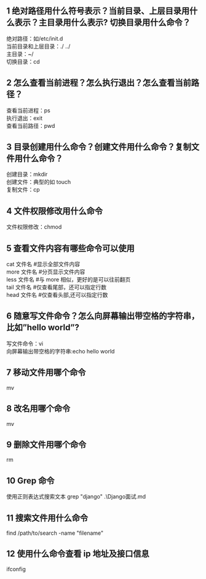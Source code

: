 ## 1 绝对路径用什么符号表示？当前目录、上层目录用什么表示？主目录用什么表示? 切换目录用什么命令？
绝对路径：如/etc/init.d  
当前目录和上层目录：./ ../  
主目录：~/  
切换目录：cd

## 2 怎么查看当前进程？怎么执行退出？怎么查看当前路径？
查看当前进程：ps  
执行退出：exit  
查看当前路径：pwd  

## 3 目录创建用什么命令？创建文件用什么命令？复制文件用什么命令？
创建目录：mkdir  
创建文件：典型的如 touch  
复制文件：cp

## 4 文件权限修改用什么命令
文件权限修改：chmod

## 5 查看文件内容有哪些命令可以使用
cat 文件名 #显示全部文件内容  
more 文件名 #分页显示文件内容  
less 文件名 #与 more 相似，更好的是可以往前翻页  
tail 文件名 #仅查看尾部，还可以指定行数  
head 文件名 #仅查看头部,还可以指定行数  

## 6 随意写文件命令？怎么向屏幕输出带空格的字符串，比如”hello world”?
写文件命令：vi  
向屏幕输出带空格的字符串:echo hello world

## 7 移动文件用哪个命令
mv

## 8 改名用哪个命令
mv

## 9 删除文件用哪个命令
rm

## 10 Grep 命令
使用正则表达式搜索文本
grep "django" .\Django面试.md

## 11 搜索文件用什么命令
find /path/to/search -name "filename"

## 12 使用什么命令查看 ip 地址及接口信息
ifconfig
